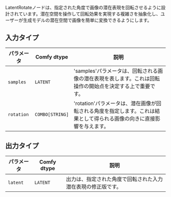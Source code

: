 
LatentRotateノードは、指定された角度で画像の潜在表現を回転させるように設計されています。潜在空間を操作して回転効果を実現する複雑さを抽象化し、ユーザーが生成モデルの潜在空間で画像を簡単に変換できるようにします。

## 入力タイプ

| パラメータ | Comfy dtype | 説明 |
|-----------|-------------|-------------|
| `samples` | `LATENT`    | 'samples'パラメータは、回転される画像の潜在表現を表します。これは回転操作の開始点を決定する上で重要です。 |
| `rotation` | `COMBO[STRING]` | 'rotation'パラメータは、潜在画像が回転される角度を指定します。これは結果として得られる画像の向きに直接影響を与えます。 |

## 出力タイプ

| パラメータ | Comfy dtype | 説明 |
|-----------|-------------|-------------|
| `latent`  | `LATENT`    | 出力は、指定された角度で回転された入力潜在表現の修正版です。 |